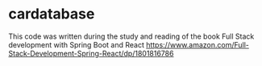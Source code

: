 # cardatabase


This code was written during the study and reading of the book  Full Stack development with Spring Boot and React
https://www.amazon.com/Full-Stack-Development-Spring-React/dp/1801816786 
